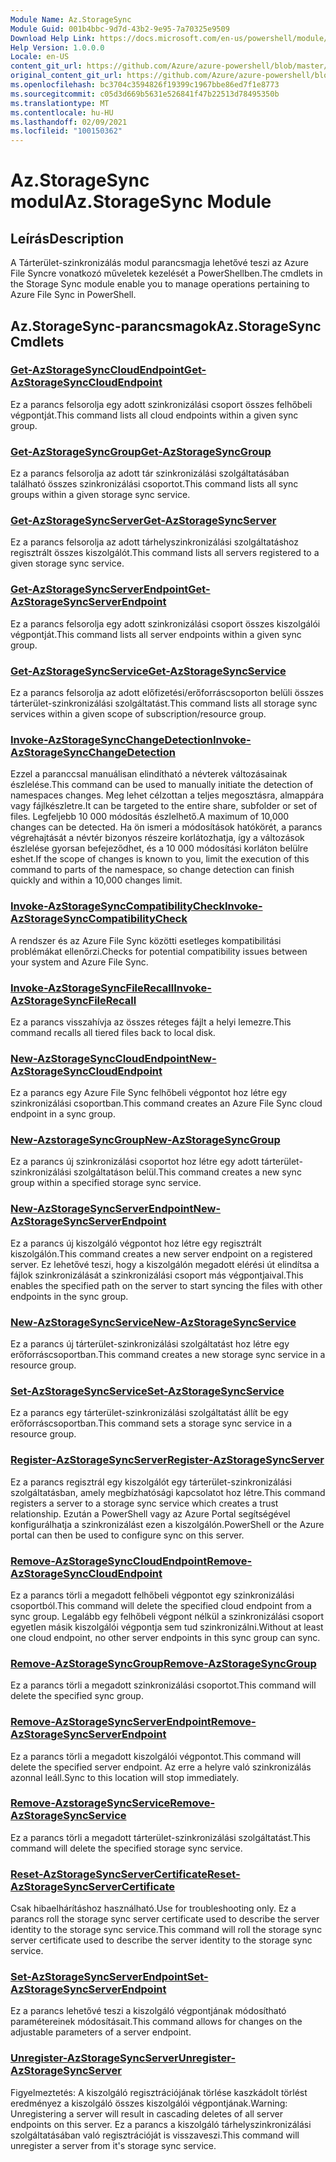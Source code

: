```yaml
---
Module Name: Az.StorageSync
Module Guid: 001b4bbc-9d7d-43b2-9e95-7a70325e9509
Download Help Link: https://docs.microsoft.com/en-us/powershell/module/az.storagesync
Help Version: 1.0.0.0
Locale: en-US
content_git_url: https://github.com/Azure/azure-powershell/blob/master/src/StorageSync/StorageSync/help/Az.StorageSync.md
original_content_git_url: https://github.com/Azure/azure-powershell/blob/master/src/StorageSync/StorageSync/help/Az.StorageSync.md
ms.openlocfilehash: bc3704c3594826f19399c1967bbe86ed7f1e8773
ms.sourcegitcommit: c05d3d669b5631e526841f47b22513d78495350b
ms.translationtype: MT
ms.contentlocale: hu-HU
ms.lasthandoff: 02/09/2021
ms.locfileid: "100150362"
---
```

# <span data-ttu-id="76dc8-101">Az.StorageSync modul</span><span class="sxs-lookup"><span data-stu-id="76dc8-101">Az.StorageSync Module</span></span>
## <span data-ttu-id="76dc8-102">Leírás</span><span class="sxs-lookup"><span data-stu-id="76dc8-102">Description</span></span>
<span data-ttu-id="76dc8-103">A Tárterület-szinkronizálás modul parancsmagja lehetővé teszi az Azure File Syncre vonatkozó műveletek kezelését a PowerShellben.</span><span class="sxs-lookup"><span data-stu-id="76dc8-103">The cmdlets in the Storage Sync module enable you to manage operations pertaining to Azure File Sync in PowerShell.</span></span>

## <span data-ttu-id="76dc8-104">Az.StorageSync-parancsmagok</span><span class="sxs-lookup"><span data-stu-id="76dc8-104">Az.StorageSync Cmdlets</span></span>
### [<span data-ttu-id="76dc8-105">Get-AzStorageSyncCloudEndpoint</span><span class="sxs-lookup"><span data-stu-id="76dc8-105">Get-AzStorageSyncCloudEndpoint</span></span>](Get-AzStorageSyncCloudEndpoint.md)
<span data-ttu-id="76dc8-106">Ez a parancs felsorolja egy adott szinkronizálási csoport összes felhőbeli végpontját.</span><span class="sxs-lookup"><span data-stu-id="76dc8-106">This command lists all cloud endpoints within a given sync group.</span></span>

### [<span data-ttu-id="76dc8-107">Get-AzStorageSyncGroup</span><span class="sxs-lookup"><span data-stu-id="76dc8-107">Get-AzStorageSyncGroup</span></span>](Get-AzStorageSyncGroup.md)
<span data-ttu-id="76dc8-108">Ez a parancs felsorolja az adott tár szinkronizálási szolgáltatásában található összes szinkronizálási csoportot.</span><span class="sxs-lookup"><span data-stu-id="76dc8-108">This command lists all sync groups within a given storage sync service.</span></span>

### [<span data-ttu-id="76dc8-109">Get-AzStorageSyncServer</span><span class="sxs-lookup"><span data-stu-id="76dc8-109">Get-AzStorageSyncServer</span></span>](Get-AzStorageSyncServer.md)
<span data-ttu-id="76dc8-110">Ez a parancs felsorolja az adott tárhelyszinkronizálási szolgáltatáshoz regisztrált összes kiszolgálót.</span><span class="sxs-lookup"><span data-stu-id="76dc8-110">This command lists all servers registered to a given storage sync service.</span></span>

### [<span data-ttu-id="76dc8-111">Get-AzStorageSyncServerEndpoint</span><span class="sxs-lookup"><span data-stu-id="76dc8-111">Get-AzStorageSyncServerEndpoint</span></span>](Get-AzStorageSyncServerEndpoint.md)
<span data-ttu-id="76dc8-112">Ez a parancs felsorolja egy adott szinkronizálási csoport összes kiszolgálói végpontját.</span><span class="sxs-lookup"><span data-stu-id="76dc8-112">This command lists all server endpoints within a given sync group.</span></span>

### [<span data-ttu-id="76dc8-113">Get-AzStorageSyncService</span><span class="sxs-lookup"><span data-stu-id="76dc8-113">Get-AzStorageSyncService</span></span>](Get-AzStorageSyncService.md)
<span data-ttu-id="76dc8-114">Ez a parancs felsorolja az adott előfizetési/erőforráscsoporton belüli összes tárterület-szinkronizálási szolgáltatást.</span><span class="sxs-lookup"><span data-stu-id="76dc8-114">This command lists all storage sync services within a given scope of subscription/resource group.</span></span>

### [<span data-ttu-id="76dc8-115">Invoke-AzStorageSyncChangeDetection</span><span class="sxs-lookup"><span data-stu-id="76dc8-115">Invoke-AzStorageSyncChangeDetection</span></span>](Invoke-AzStorageSyncChangeDetection.md)
<span data-ttu-id="76dc8-116">Ezzel a paranccsal manuálisan elindítható a névterek változásainak észlelése.</span><span class="sxs-lookup"><span data-stu-id="76dc8-116">This command can be used to manually initiate the detection of namespaces changes.</span></span> <span data-ttu-id="76dc8-117">Meg lehet célzottan a teljes megosztásra, almappára vagy fájlkészletre.</span><span class="sxs-lookup"><span data-stu-id="76dc8-117">It can be targeted to the entire share, subfolder or set of files.</span></span> <span data-ttu-id="76dc8-118">Legfeljebb 10 000 módosítás észlelhető.</span><span class="sxs-lookup"><span data-stu-id="76dc8-118">A maximum of 10,000 changes can be detected.</span></span> <span data-ttu-id="76dc8-119">Ha ön ismeri a módosítások hatókörét, a parancs végrehajtását a névtér bizonyos részeire korlátozhatja, így a változások észlelése gyorsan befejeződhet, és a 10 000 módosítási korláton belülre eshet.</span><span class="sxs-lookup"><span data-stu-id="76dc8-119">If the scope of changes is known to you, limit the execution of this command to parts of the namespace, so change detection can finish quickly and within a 10,000 changes limit.</span></span>

### [<span data-ttu-id="76dc8-120">Invoke-AzStorageSyncCompatibilityCheck</span><span class="sxs-lookup"><span data-stu-id="76dc8-120">Invoke-AzStorageSyncCompatibilityCheck</span></span>](Invoke-AzStorageSyncCompatibilityCheck.md)
<span data-ttu-id="76dc8-121">A rendszer és az Azure File Sync közötti esetleges kompatibilitási problémákat ellenőrzi.</span><span class="sxs-lookup"><span data-stu-id="76dc8-121">Checks for potential compatibility issues between your system and Azure File Sync.</span></span>

### [<span data-ttu-id="76dc8-122">Invoke-AzStorageSyncFileRecall</span><span class="sxs-lookup"><span data-stu-id="76dc8-122">Invoke-AzStorageSyncFileRecall</span></span>](Invoke-AzStorageSyncFileRecall.md)
<span data-ttu-id="76dc8-123">Ez a parancs visszahívja az összes réteges fájlt a helyi lemezre.</span><span class="sxs-lookup"><span data-stu-id="76dc8-123">This command recalls all tiered files back to local disk.</span></span>

### [<span data-ttu-id="76dc8-124">New-AzStorageSyncCloudEndpoint</span><span class="sxs-lookup"><span data-stu-id="76dc8-124">New-AzStorageSyncCloudEndpoint</span></span>](New-AzStorageSyncCloudEndpoint.md)
<span data-ttu-id="76dc8-125">Ez a parancs egy Azure File Sync felhőbeli végpontot hoz létre egy szinkronizálási csoportban.</span><span class="sxs-lookup"><span data-stu-id="76dc8-125">This command creates an Azure File Sync cloud endpoint in a sync group.</span></span>

### [<span data-ttu-id="76dc8-126">New-AzstorageSyncGroup</span><span class="sxs-lookup"><span data-stu-id="76dc8-126">New-AzStorageSyncGroup</span></span>](New-AzStorageSyncGroup.md)
<span data-ttu-id="76dc8-127">Ez a parancs új szinkronizálási csoportot hoz létre egy adott tárterület-szinkronizálási szolgáltatáson belül.</span><span class="sxs-lookup"><span data-stu-id="76dc8-127">This command creates a new sync group within a specified storage sync service.</span></span>

### [<span data-ttu-id="76dc8-128">New-AzStorageSyncServerEndpoint</span><span class="sxs-lookup"><span data-stu-id="76dc8-128">New-AzStorageSyncServerEndpoint</span></span>](New-AzStorageSyncServerEndpoint.md)
<span data-ttu-id="76dc8-129">Ez a parancs új kiszolgáló végpontot hoz létre egy regisztrált kiszolgálón.</span><span class="sxs-lookup"><span data-stu-id="76dc8-129">This command creates a new server endpoint on a registered server.</span></span> <span data-ttu-id="76dc8-130">Ez lehetővé teszi, hogy a kiszolgálón megadott elérési út elindítsa a fájlok szinkronizálását a szinkronizálási csoport más végpontjaival.</span><span class="sxs-lookup"><span data-stu-id="76dc8-130">This enables the specified path on the server to start syncing the files with other endpoints in the sync group.</span></span>

### [<span data-ttu-id="76dc8-131">New-AzStorageSyncService</span><span class="sxs-lookup"><span data-stu-id="76dc8-131">New-AzStorageSyncService</span></span>](New-AzStorageSyncService.md)
<span data-ttu-id="76dc8-132">Ez a parancs új tárterület-szinkronizálási szolgáltatást hoz létre egy erőforráscsoportban.</span><span class="sxs-lookup"><span data-stu-id="76dc8-132">This command creates a new storage sync service in a resource group.</span></span>

### [<span data-ttu-id="76dc8-133">Set-AzStorageSyncService</span><span class="sxs-lookup"><span data-stu-id="76dc8-133">Set-AzStorageSyncService</span></span>](New-AzStorageSyncService.md)
<span data-ttu-id="76dc8-134">Ez a parancs egy tárterület-szinkronizálási szolgáltatást állít be egy erőforráscsoportban.</span><span class="sxs-lookup"><span data-stu-id="76dc8-134">This command sets a storage sync service in a resource group.</span></span>

### [<span data-ttu-id="76dc8-135">Register-AzStorageSyncServer</span><span class="sxs-lookup"><span data-stu-id="76dc8-135">Register-AzStorageSyncServer</span></span>](Register-AzStorageSyncServer.md)
<span data-ttu-id="76dc8-136">Ez a parancs regisztrál egy kiszolgálót egy tárterület-szinkronizálási szolgáltatásban, amely megbízhatósági kapcsolatot hoz létre.</span><span class="sxs-lookup"><span data-stu-id="76dc8-136">This command registers a server to a storage sync service which creates a trust relationship.</span></span> <span data-ttu-id="76dc8-137">Ezután a PowerShell vagy az Azure Portal segítségével konfigurálhatja a szinkronizálást ezen a kiszolgálón.</span><span class="sxs-lookup"><span data-stu-id="76dc8-137">PowerShell or the Azure portal can then be used to configure sync on this server.</span></span>

### [<span data-ttu-id="76dc8-138">Remove-AzStorageSyncCloudEndpoint</span><span class="sxs-lookup"><span data-stu-id="76dc8-138">Remove-AzStorageSyncCloudEndpoint</span></span>](Remove-AzStorageSyncCloudEndpoint.md)
<span data-ttu-id="76dc8-139">Ez a parancs törli a megadott felhőbeli végpontot egy szinkronizálási csoportból.</span><span class="sxs-lookup"><span data-stu-id="76dc8-139">This command will delete the specified cloud endpoint from a sync group.</span></span> <span data-ttu-id="76dc8-140">Legalább egy felhőbeli végpont nélkül a szinkronizálási csoport egyetlen másik kiszolgálói végpontja sem tud szinkronizálni.</span><span class="sxs-lookup"><span data-stu-id="76dc8-140">Without at least one cloud endpoint, no other server endpoints in this sync group can sync.</span></span>

### [<span data-ttu-id="76dc8-141">Remove-AzStorageSyncGroup</span><span class="sxs-lookup"><span data-stu-id="76dc8-141">Remove-AzStorageSyncGroup</span></span>](Remove-AzStorageSyncGroup.md)
<span data-ttu-id="76dc8-142">Ez a parancs törli a megadott szinkronizálási csoportot.</span><span class="sxs-lookup"><span data-stu-id="76dc8-142">This command will delete the specified sync group.</span></span>

### [<span data-ttu-id="76dc8-143">Remove-AzStorageSyncServerEndpoint</span><span class="sxs-lookup"><span data-stu-id="76dc8-143">Remove-AzStorageSyncServerEndpoint</span></span>](Remove-AzStorageSyncServerEndpoint.md)
<span data-ttu-id="76dc8-144">Ez a parancs törli a megadott kiszolgálói végpontot.</span><span class="sxs-lookup"><span data-stu-id="76dc8-144">This command will delete the specified server endpoint.</span></span> <span data-ttu-id="76dc8-145">Az erre a helyre való szinkronizálás azonnal leáll.</span><span class="sxs-lookup"><span data-stu-id="76dc8-145">Sync to this location will stop immediately.</span></span>

### [<span data-ttu-id="76dc8-146">Remove-AzstorageSyncService</span><span class="sxs-lookup"><span data-stu-id="76dc8-146">Remove-AzStorageSyncService</span></span>](Remove-AzStorageSyncService.md)
<span data-ttu-id="76dc8-147">Ez a parancs törli a megadott tárterület-szinkronizálási szolgáltatást.</span><span class="sxs-lookup"><span data-stu-id="76dc8-147">This command will delete the specified storage sync service.</span></span>

### [<span data-ttu-id="76dc8-148">Reset-AzStorageSyncServerCertificate</span><span class="sxs-lookup"><span data-stu-id="76dc8-148">Reset-AzStorageSyncServerCertificate</span></span>](Reset-AzStorageSyncServerCertificate.md)
<span data-ttu-id="76dc8-149">Csak hibaelhárításhoz használható.</span><span class="sxs-lookup"><span data-stu-id="76dc8-149">Use for troubleshooting only.</span></span> <span data-ttu-id="76dc8-150">Ez a parancs roll the storage sync server certificate used to describe the server identity to the storage sync service.</span><span class="sxs-lookup"><span data-stu-id="76dc8-150">This command will roll the storage sync server certificate used to describe the server identity to the storage sync service.</span></span>

### [<span data-ttu-id="76dc8-151">Set-AzStorageSyncServerEndpoint</span><span class="sxs-lookup"><span data-stu-id="76dc8-151">Set-AzStorageSyncServerEndpoint</span></span>](Set-AzStorageSyncServerEndpoint.md)
<span data-ttu-id="76dc8-152">Ez a parancs lehetővé teszi a kiszolgáló végpontjának módosítható paramétereinek módosításait.</span><span class="sxs-lookup"><span data-stu-id="76dc8-152">This command allows for changes on the adjustable parameters of a server endpoint.</span></span>

### [<span data-ttu-id="76dc8-153">Unregister-AzStorageSyncServer</span><span class="sxs-lookup"><span data-stu-id="76dc8-153">Unregister-AzStorageSyncServer</span></span>](Unregister-AzStorageSyncServer.md)
<span data-ttu-id="76dc8-154">Figyelmeztetés: A kiszolgáló regisztrációjának törlése kaszkádolt törlést eredményez a kiszolgáló összes kiszolgálói végpontjának.</span><span class="sxs-lookup"><span data-stu-id="76dc8-154">Warning: Unregistering a server will result in cascading deletes of all server endpoints on this server.</span></span> <span data-ttu-id="76dc8-155">Ez a parancs a kiszolgáló tárhelyszinkronizálási szolgáltatásában való regisztrációját is visszaveszi.</span><span class="sxs-lookup"><span data-stu-id="76dc8-155">This command will unregister a server from it's storage sync service.</span></span>


